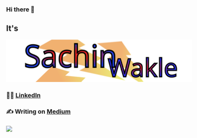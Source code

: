 ### Hi there 👋

## It's
![Sachin Wakle](./sw.svg)

<!-- **sachinwakle/sachinwakle** is a ✨ _special_ ✨ repository because its `README.md` (this file) appears on your GitHub profile. 

Here are some ideas to get you started:

- 🔭 I’m currently working on ...
- 🌱 I’m currently learning ...
- 👯 I’m looking to collaborate on ...
- 🤔 I’m looking for help with ...
- 💬 Ask me about ...
- 📫 How to reach me: ...
- 😄 Pronouns: ...
- ⚡ Fun fact: ...  -->
### :technologist: [LinkedIn](https://www.linkedin.com/in/sbwakle/)
### :writing_hand: Writing on [Medium](https://medium.com/tech-journo)
### ![](https://komarev.com/ghpvc/?username=sachinwakle)

